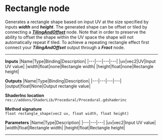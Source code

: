 # Rectangle node
Generates a rectangle shape based on input UV at the size specified by inputs <b><i>width</i></b> and <b><i>height</i></b>. The generated shape can be offset or tiled by connecting a <b><i>[TilingAndOffset](/documentation/Nodes/UV/TilingAndOffset.md)</i></b> node. Note that in order to preserve the ability to offset the shape within the UV space the shape will not automatically repeat if tiled. To achieve a repeating rectangle effect first connect your <b><i>TilingAndOffset</i></b> output through a <b><i>Fract</i></b> node.
<hr>

**Inputs**
|Name|Type|Binding|Description|
|---|---|---|---|
|uv|vec2|UV|Input UV value|
|width|float|none|Rectangle width|
|height|float|none|Rectangle height|
  
**Outputs**
|Name|Type|Binding|Description|
|---|---|---|---|
|output|float|None|Output rectangle value|

**ShaderInc location**
<br>`res://addons/ShaderLib/Procedural/Procedural.gdshaderinc`

**Method signature**
<br>`float rectangle_shape(vec2 uv, float width, float height)`

**Parameters**
|Name|Type|Description|
|---|---|---|
|uv|vec2|Input UV value|
|width|float|Rectangle width|
|height|float|Rectangle height|
___